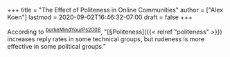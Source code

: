+++
title = "The Effect of Politeness in Online Communities"
author = ["Alex Koen"]
lastmod = 2020-09-02T16:46:32-07:00
draft = false
+++

According to <sup id="eb8517caa7ac9acfe7e9802c920f184a"><a href="#burkeMindYourPs2008" title="Burke \&amp; Kraut, Mind Your {{Ps}} and {{Qs}}: The Impact of Politeness and Rudeness in Online Communities, 281, in in: {Proceedings of the {{ACM}} 2008 Conference on {{Computer}} Supported Cooperative Work - {{CSCW}} '08}, edited by {ACM Press} (2008)">burkeMindYourPs2008</a></sup>, "[§Politeness]({{< relref "politeness" >}}) increases reply rates in some technical groups, but rudeness is more effective in some political groups."
